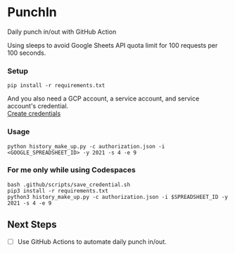 # PunchIn
Daily punch in/out with GitHub Action

Using sleeps to avoid Google Sheets API quota limit for 100 requests per 100 seconds.

### Setup

```
pip install -r requirements.txt
```

And you also need a GCP account, a service account, and service account's credential.  
[Create credentials](https://developers.google.com/workspace/guides/create-credentials)

### Usage

```
python history_make_up.py -c authorization.json -i <GOOGLE_SPREADSHEET_ID> -y 2021 -s 4 -e 9
```

### For me only while using Codespaces

```
bash .github/scripts/save_credential.sh
pip3 install -r requirements.txt
python3 history_make_up.py -c authorization.json -i $SPREADSHEET_ID -y 2021 -s 4 -e 9
```

## Next Steps

- [ ] Use GitHub Actions to automate daily punch in/out.